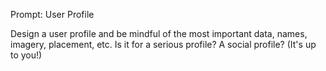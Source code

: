 Prompt: User Profile

Design a user profile and be mindful of the most important data, names, imagery, placement, etc. Is it for a serious profile? A social profile? (It's up to you!)
